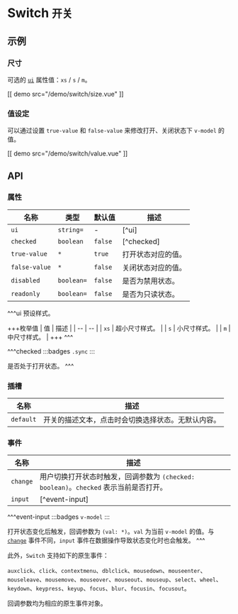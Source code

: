 # Switch <small>开关</small>

## 示例

### 尺寸

可选的 [`ui`](#props-ui) 属性值：`xs` / `s` / `m`。

[[ demo src="/demo/switch/size.vue" ]]

### 值设定

可以通过设置 `true-value` 和 `false-value` 来修改打开、关闭状态下 `v-model` 的值。

[[ demo src="/demo/switch/value.vue" ]]

## API

### 属性

| 名称 | 类型 | 默认值 | 描述 |
| -- | -- | -- | -- |
| ``ui`` | `string=` | - | [^ui] |
| ``checked`` | `boolean` | `false` | [^checked] |
| ``true-value`` | `*` | `true` | 打开状态对应的值。 |
| ``false-value`` | `*` | `false` | 关闭状态对应的值。 |
| ``disabled`` | `boolean=` | `false` | 是否为禁用状态。 |
| ``readonly`` | `boolean=` | `false` | 是否为只读状态。 |

^^^ui
预设样式。

+++枚举值
| 值 | 描述 |
| -- | -- |
| `xs` | 超小尺寸样式。 |
| `s` | 小尺寸样式。 |
| `m` | 中尺寸样式。 |
+++
^^^

^^^checked
:::badges
`.sync`
:::

是否处于打开状态。
^^^

### 插槽

| 名称 | 描述 |
| -- | -- |
| ``default`` | 开关的描述文本，点击时会切换选择状态。无默认内容。 |

### 事件

| 名称 | 描述 |
| -- | -- |
| ``change`` | 用户切换打开状态时触发，回调参数为 `(checked: boolean)`。`checked` 表示当前是否打开。 |
| ``input`` | [^event-input] |

^^^event-input
:::badges
`v-model`
:::

打开状态变化后触发，回调参数为 `(val: *)`。`val` 为当前 `v-model` 的值。与 [`change`](#events-change) 事件不同，`input` 事件在数据操作导致状态变化时也会触发。
^^^

此外，`Switch` 支持如下的原生事件：

`auxclick`、`click`、`contextmenu`、`dblclick`、`mousedown`、`mouseenter`、`mouseleave`、`mousemove`、`mouseover`、`mouseout`、`mouseup`、`select`、`wheel`、`keydown`、`keypress`、`keyup`、`focus`、`blur`、`focusin`、`focusout`。

回调参数均为相应的原生事件对象。
